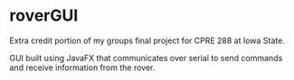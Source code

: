 # roverGUI

Extra credit portion of my groups final project for CPRE 288 at Iowa State.

GUI built using JavaFX that communicates over serial to send commands and receive information from the rover.
